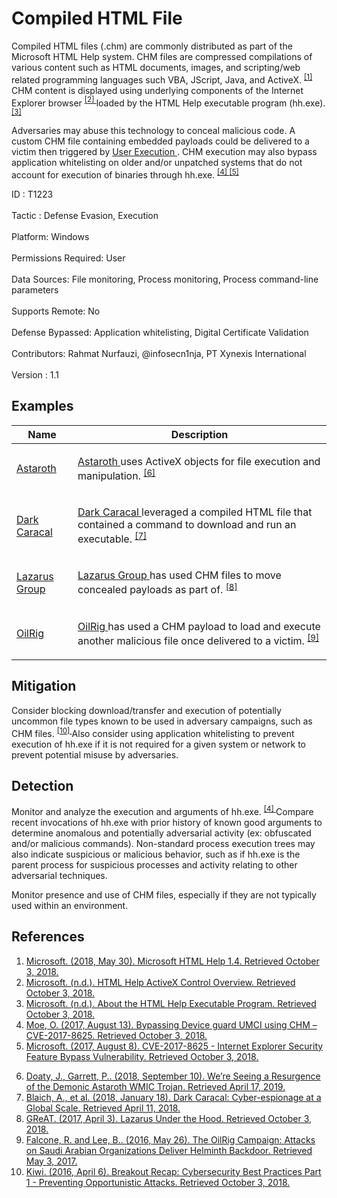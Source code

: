 <div class="container-fluid">
 <h1>
  Compiled HTML File
 </h1>
 <div class="row">
  <div class="col-md-8 description-body">
   <p>
    Compiled HTML files (.chm) are commonly distributed as part of the Microsoft HTML Help system. CHM files are compressed compilations of various content such as HTML documents, images, and scripting/web related programming languages such VBA, JScript, Java, and ActiveX.
    <span class="scite-citeref-number" data-reference="Microsoft HTML Help May 2018" id="scite-ref-1-a">
     <sup>
      <a aria-describedby="qtip-0" data-hasqtip="0" href="https://docs.microsoft.com/previous-versions/windows/desktop/htmlhelp/microsoft-html-help-1-4-sdk" target="_blank">
       [1]
      </a>
     </sup>
    </span>
    CHM content is displayed using underlying components of the Internet Explorer browser
    <span class="scite-citeref-number" data-reference="Microsoft HTML Help ActiveX" id="scite-ref-2-a">
     <sup>
      <a aria-describedby="qtip-1" data-hasqtip="1" href="https://msdn.microsoft.com/windows/desktop/ms644670" target="_blank">
       [2]
      </a>
     </sup>
    </span>
    loaded by the HTML Help executable program (hh.exe).
    <span class="scite-citeref-number" data-reference="Microsoft HTML Help Executable Program" id="scite-ref-3-a">
     <sup>
      <a aria-describedby="qtip-2" data-hasqtip="2" href="https://msdn.microsoft.com/windows/desktop/ms524405" target="_blank">
       [3]
      </a>
     </sup>
    </span>
   </p>
   <p>
    Adversaries may abuse this technology to conceal malicious code. A custom CHM file containing embedded payloads could be delivered to a victim then triggered by
    <a href="https://attack.mitre.org/techniques/T1204">
     User Execution
    </a>
    . CHM execution may also bypass application whitelisting on older and/or unpatched systems that do not account for execution of binaries through hh.exe.
    <span class="scite-citeref-number" data-reference="MsitPros CHM Aug 2017" id="scite-ref-4-a">
     <sup>
      <a aria-describedby="qtip-3" data-hasqtip="3" href="https://msitpros.com/?p=3909" target="_blank">
       [4]
      </a>
     </sup>
    </span>
    <span class="scite-citeref-number" data-reference="Microsoft CVE-2017-8625 Aug 2017" id="scite-ref-5-a">
     <sup>
      <a aria-describedby="qtip-4" data-hasqtip="4" href="https://portal.msrc.microsoft.com/en-US/security-guidance/advisory/CVE-2017-8625" target="_blank">
       [5]
      </a>
     </sup>
    </span>
   </p>
  </div>
  <div class="col-md-4">
   <div class="card">
    <div class="card-body">
     <div class="card-data">
      <span class="h5 card-title">
       ID
      </span>
      : T1223
      <br/>
      <br/>
     </div>
     <div class="card-data">
      <span class="h5 card-title">
      </span>
     </div>
     <div class="card-data">
      <span class="h5 card-title">
       Tactic
      </span>
      : Defense Evasion, Execution
      <br/>
      <br/>
     </div>
     <div class="card-data">
      <span class="h5 card-title">
       Platform:
      </span>
      Windows
      <br/>
      <br/>
     </div>
     <div class="card-data">
      <span class="h5 card-title">
      </span>
     </div>
     <div class="card-data">
      <span class="h5 card-title">
       Permissions Required:
      </span>
      User
      <br/>
      <br/>
     </div>
     <div class="card-data">
      <span class="h5 card-title">
      </span>
     </div>
     <div class="card-data">
      <span class="h5 card-title">
       Data Sources:
      </span>
      File monitoring, Process monitoring, Process command-line parameters
      <br/>
      <br/>
     </div>
     <div class="card-data">
      <span class="h5 card-title">
       Supports Remote:
      </span>
      No
      <br/>
      <br/>
     </div>
     <div class="card-data">
      <span class="h5 card-title">
      </span>
     </div>
     <div class="card-data">
      <span class="h5 card-title">
       Defense Bypassed:
      </span>
      Application whitelisting, Digital Certificate Validation
      <br/>
      <br/>
     </div>
     <div class="card-data">
      <span class="h5 card-title">
      </span>
     </div>
     <div class="card-data">
      <span class="h5 card-title">
      </span>
     </div>
     <div class="card-data">
      <span class="h5 card-title">
      </span>
     </div>
     <div class="card-data">
      <span class="h5 card-title">
       Contributors:
      </span>
      Rahmat Nurfauzi, @infosecn1nja, PT Xynexis International
      <br/>
      <br/>
     </div>
     <div class="card-data">
      <span class="h5 card-title">
       Version
      </span>
      : 1.1
     </div>
    </div>
   </div>
  </div>
 </div>
 <h2 class="pt-3" id="examples">
  Examples
 </h2>
 <table class="table table-bordered table-light mt-2">
  <thead>
   <tr>
    <th scope="col">
     Name
    </th>
    <th scope="col">
     Description
    </th>
   </tr>
  </thead>
  <tbody class="bg-white">
   <tr>
    <td>
     <a href="https://attack.mitre.org/software/S0373">
      Astaroth
     </a>
    </td>
    <td>
     <p>
      <a href="https://attack.mitre.org/software/S0373">
       Astaroth
      </a>
      uses ActiveX objects for file execution and manipulation.
      <span class="scite-citeref-number" data-reference="Cofense Astaroth Sept 2018" id="scite-ref-6-a" onclick="scrollToRef('scite-6')">
       <sup>
        <a aria-describedby="qtip-5" data-hasqtip="5" href="https://cofense.com/seeing-resurgence-demonic-astaroth-wmic-trojan/" target="_blank">
         [6]
        </a>
       </sup>
      </span>
     </p>
    </td>
   </tr>
   <tr>
    <td>
     <a href="https://attack.mitre.org/groups/G0070">
      Dark Caracal
     </a>
    </td>
    <td>
     <p>
      <a href="https://attack.mitre.org/groups/G0070">
       Dark Caracal
      </a>
      leveraged a compiled HTML file that contained a command to download and run an executable.
      <span class="scite-citeref-number" data-reference="Lookout Dark Caracal Jan 2018" id="scite-ref-7-a" onclick="scrollToRef('scite-7')">
       <sup>
        <a aria-describedby="qtip-6" data-hasqtip="6" href="https://info.lookout.com/rs/051-ESQ-475/images/Lookout_Dark-Caracal_srr_20180118_us_v.1.0.pdf" target="_blank">
         [7]
        </a>
       </sup>
      </span>
     </p>
    </td>
   </tr>
   <tr>
    <td>
     <a href="https://attack.mitre.org/groups/G0032">
      Lazarus Group
     </a>
    </td>
    <td>
     <p>
      <a href="https://attack.mitre.org/groups/G0032">
       Lazarus Group
      </a>
      has used CHM files to move concealed payloads as part of.
      <span class="scite-citeref-number" data-reference="Kaspersky Lazarus Under The Hood APR 2017" id="scite-ref-8-a" onclick="scrollToRef('scite-8')">
       <sup>
        <a aria-describedby="qtip-7" data-hasqtip="7" href="https://media.kasperskycontenthub.com/wp-content/uploads/sites/43/2018/03/07180244/Lazarus_Under_The_Hood_PDF_final.pdf" target="_blank">
         [8]
        </a>
       </sup>
      </span>
     </p>
    </td>
   </tr>
   <tr>
    <td>
     <a href="https://attack.mitre.org/groups/G0049">
      OilRig
     </a>
    </td>
    <td>
     <p>
      <a href="https://attack.mitre.org/groups/G0049">
       OilRig
      </a>
      has used a CHM payload to load and execute another malicious file once delivered to a victim.
      <span class="scite-citeref-number" data-reference="Palo Alto OilRig May 2016" id="scite-ref-9-a" onclick="scrollToRef('scite-9')">
       <sup>
        <a aria-describedby="qtip-8" data-hasqtip="8" href="http://researchcenter.paloaltonetworks.com/2016/05/the-oilrig-campaign-attacks-on-saudi-arabian-organizations-deliver-helminth-backdoor/" target="_blank">
         [9]
        </a>
       </sup>
      </span>
     </p>
    </td>
   </tr>
  </tbody>
 </table>
 <h2 class="pt-3" id="mitigation">
  Mitigation
 </h2>
 <p>
  Consider blocking download/transfer and execution of potentially uncommon file types known to be used in adversary campaigns, such as CHM files.
  <span class="scite-citeref-number" data-reference="PaloAlto Preventing Opportunistic Attacks Apr 2016" id="scite-ref-10-a">
   <sup>
    <a aria-describedby="qtip-9" data-hasqtip="9" href="https://live.paloaltonetworks.com/t5/Ignite-2016-Blog/Breakout-Recap-Cybersecurity-Best-Practices-Part-1-Preventing/ba-p/75913" target="_blank">
     [10]
    </a>
   </sup>
  </span>
  Also consider using application whitelisting to prevent execution of hh.exe if it is not required for a given system or network to prevent potential misuse by adversaries.
 </p>
 <h2 class="pt-3" id="detection">
  Detection
 </h2>
 <p>
  Monitor and analyze the execution and arguments of hh.exe.
  <span class="scite-citeref-number" data-reference="MsitPros CHM Aug 2017" id="scite-ref-4-a">
   <sup>
    <a aria-describedby="qtip-3" data-hasqtip="3" href="https://msitpros.com/?p=3909" target="_blank">
     [4]
    </a>
   </sup>
  </span>
  Compare recent invocations of hh.exe with prior history of known good arguments to determine anomalous and potentially adversarial activity (ex: obfuscated and/or malicious commands). Non-standard process execution trees may also indicate suspicious or malicious behavior, such as if hh.exe is the parent process for suspicious processes and activity relating to other adversarial techniques.
 </p>
 <p>
  Monitor presence and use of CHM files, especially if they are not typically used within an environment.
 </p>
 <h2 class="pt-3" id="references">
  References
 </h2>
 <div class="row">
  <div class="col">
   <ol>
    <li>
     <span class="scite-citation" id="scite-1">
      <span class="scite-citation-text">
       <a class="external text" href="https://docs.microsoft.com/previous-versions/windows/desktop/htmlhelp/microsoft-html-help-1-4-sdk" name="scite-1" rel="nofollow" target="_blank">
        Microsoft. (2018, May 30). Microsoft HTML Help 1.4. Retrieved October 3, 2018.
       </a>
      </span>
     </span>
    </li>
    <li>
     <span class="scite-citation" id="scite-2">
      <span class="scite-citation-text">
       <a class="external text" href="https://msdn.microsoft.com/windows/desktop/ms644670" name="scite-2" rel="nofollow" target="_blank">
        Microsoft. (n.d.). HTML Help ActiveX Control Overview. Retrieved October 3, 2018.
       </a>
      </span>
     </span>
    </li>
    <li>
     <span class="scite-citation" id="scite-3">
      <span class="scite-citation-text">
       <a class="external text" href="https://msdn.microsoft.com/windows/desktop/ms524405" name="scite-3" rel="nofollow" target="_blank">
        Microsoft. (n.d.). About the HTML Help Executable Program. Retrieved October 3, 2018.
       </a>
      </span>
     </span>
    </li>
    <li>
     <span class="scite-citation" id="scite-4">
      <span class="scite-citation-text">
       <a class="external text" href="https://msitpros.com/?p=3909" name="scite-4" rel="nofollow" target="_blank">
        Moe, O. (2017, August 13). Bypassing Device guard UMCI using CHM – CVE-2017-8625. Retrieved October 3, 2018.
       </a>
      </span>
     </span>
    </li>
    <li>
     <span class="scite-citation" id="scite-5">
      <span class="scite-citation-text">
       <a class="external text" href="https://portal.msrc.microsoft.com/en-US/security-guidance/advisory/CVE-2017-8625" name="scite-5" rel="nofollow" target="_blank">
        Microsoft. (2017, August 8). CVE-2017-8625 - Internet Explorer Security Feature Bypass Vulnerability. Retrieved October 3, 2018.
       </a>
      </span>
     </span>
    </li>
   </ol>
  </div>
  <div class="col">
   <ol start="6.0">
    <li>
     <span class="scite-citation" id="scite-6">
      <span class="scite-citation-text">
       <a class="external text" href="https://cofense.com/seeing-resurgence-demonic-astaroth-wmic-trojan/" name="scite-6" rel="nofollow" target="_blank">
        Doaty, J., Garrett, P.. (2018, September 10). We’re Seeing a Resurgence of the Demonic Astaroth WMIC Trojan. Retrieved April 17, 2019.
       </a>
      </span>
     </span>
    </li>
    <li>
     <span class="scite-citation" id="scite-7">
      <span class="scite-citation-text">
       <a class="external text" href="https://info.lookout.com/rs/051-ESQ-475/images/Lookout_Dark-Caracal_srr_20180118_us_v.1.0.pdf" name="scite-7" rel="nofollow" target="_blank">
        Blaich, A., et al. (2018, January 18). Dark Caracal: Cyber-espionage at a Global Scale. Retrieved April 11, 2018.
       </a>
      </span>
     </span>
    </li>
    <li>
     <span class="scite-citation" id="scite-8">
      <span class="scite-citation-text">
       <a class="external text" href="https://media.kasperskycontenthub.com/wp-content/uploads/sites/43/2018/03/07180244/Lazarus_Under_The_Hood_PDF_final.pdf" name="scite-8" rel="nofollow" target="_blank">
        GReAT. (2017, April 3). Lazarus Under the Hood. Retrieved October 3, 2018.
       </a>
      </span>
     </span>
    </li>
    <li>
     <span class="scite-citation" id="scite-9">
      <span class="scite-citation-text">
       <a class="external text" href="http://researchcenter.paloaltonetworks.com/2016/05/the-oilrig-campaign-attacks-on-saudi-arabian-organizations-deliver-helminth-backdoor/" name="scite-9" rel="nofollow" target="_blank">
        Falcone, R. and Lee, B.. (2016, May 26). The OilRig Campaign: Attacks on Saudi Arabian Organizations Deliver Helminth Backdoor. Retrieved May 3, 2017.
       </a>
      </span>
     </span>
    </li>
    <li>
     <span class="scite-citation" id="scite-10">
      <span class="scite-citation-text">
       <a class="external text" href="https://live.paloaltonetworks.com/t5/Ignite-2016-Blog/Breakout-Recap-Cybersecurity-Best-Practices-Part-1-Preventing/ba-p/75913" name="scite-10" rel="nofollow" target="_blank">
        Kiwi. (2016, April 6). Breakout Recap: Cybersecurity Best Practices Part 1 - Preventing Opportunistic Attacks. Retrieved October 3, 2018.
       </a>
      </span>
     </span>
    </li>
   </ol>
  </div>
 </div>
</div>
